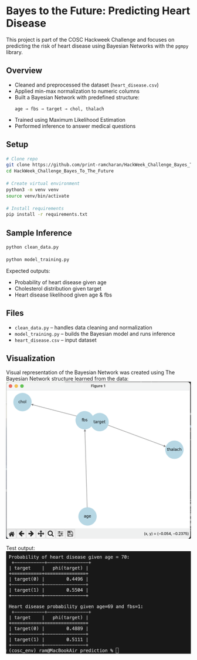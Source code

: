 # Bayes to the Future: Predicting Heart Disease

This project is part of the COSC Hackweek Challenge and focuses on predicting the risk of heart disease using Bayesian Networks with the `pgmpy` library.

## Overview

- Cleaned and preprocessed the dataset (`heart_disease.csv`)
- Applied min-max normalization to numeric columns
- Built a Bayesian Network with predefined structure:
  ```
  age → fbs → target → chol, thalach
  ```
- Trained using Maximum Likelihood Estimation
- Performed inference to answer medical questions

## Setup

```bash
# Clone repo
git clone https://github.com/print-ramcharan/HackWeek_Challenge_Bayes_To_The_Future.git
cd HackWeek_Challenge_Bayes_To_The_Future

# Create virtual environment
python3 -m venv venv
source venv/bin/activate

# Install requirements
pip install -r requirements.txt
```

## Sample Inference

```bash
python clean_data.py

python model_training.py
```

Expected outputs:
- Probability of heart disease given age
- Cholesterol distribution given target
- Heart disease likelihood given age & fbs

## Files

- `clean_data.py` – handles data cleaning and normalization
- `model_training.py` – builds the Bayesian model and runs inference
- `heart_disease.csv` – input dataset

## Visualization

Visual representation of the Bayesian Network was created using The Bayesian Network structure learned from the data:
![Bayesian Network Structure](visualization.png)

Test output:
![Test output](test.png)


